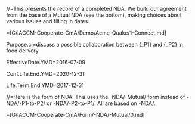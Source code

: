 //=This presents the record of a completed NDA.  We build our agreement from the base of a Mutual NDA (see the bottom), making choices about various issues and filling in dates.  

=[G/IACCM-Cooperate-CmA/Demo/Acme-Quake/1-Connect.md]

Purpose.cl=discuss a possible collaboration between {_P1} and {_P2} in food delivery

EffectiveDate.YMD=2016-07-09

Conf.Life.End.YMD=2020-12-31

Life.Term.End.YMD=2017-12-31

//=Here is the form of NDA.  This uses the -NDA/-Mutual/ form instead of -NDA/-P1-to-P2/ or -NDA/-P2-to-P1/.  All are based on -NDA/.

=[G/IACCM-Cooperate-CmA/Form/-NDA/-Mutual/0.md]